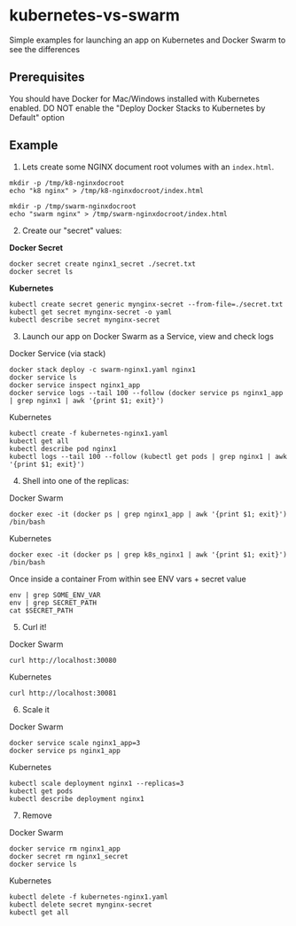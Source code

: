 # kubernetes-vs-swarm

Simple examples for launching an app on Kubernetes and Docker Swarm to see the differences

## Prerequisites

You should have Docker for Mac/Windows installed with Kubernetes enabled. DO NOT
enable the "Deploy Docker Stacks to Kubernetes by Default" option

## Example

1. Lets create some NGINX document root volumes with an `index.html`.
```
mkdir -p /tmp/k8-nginxdocroot
echo "k8 nginx" > /tmp/k8-nginxdocroot/index.html

mkdir -p /tmp/swarm-nginxdocroot
echo "swarm nginx" > /tmp/swarm-nginxdocroot/index.html
```

2. Create our "secret" values:

**Docker Secret**
```
docker secret create nginx1_secret ./secret.txt
docker secret ls
```

**Kubernetes**
```
kubectl create secret generic mynginx-secret --from-file=./secret.txt
kubectl get secret mynginx-secret -o yaml
kubectl describe secret mynginx-secret
```

3. Launch our app on Docker Swarm as a Service, view and check logs

Docker Service (via stack)
```
docker stack deploy -c swarm-nginx1.yaml nginx1
docker service ls
docker service inspect nginx1_app
docker service logs --tail 100 --follow (docker service ps nginx1_app | grep nginx1 | awk '{print $1; exit}')
```

Kubernetes
```
kubectl create -f kubernetes-nginx1.yaml
kubectl get all
kubectl describe pod nginx1
kubectl logs --tail 100 --follow (kubectl get pods | grep nginx1 | awk '{print $1; exit}')
```

4. Shell into one of the replicas:

Docker Swarm
```
docker exec -it (docker ps | grep nginx1_app | awk '{print $1; exit}') /bin/bash
```

Kubernetes
```
docker exec -it (docker ps | grep k8s_nginx1 | awk '{print $1; exit}') /bin/bash
```

Once inside a container
From within see ENV vars + secret value
```
env | grep SOME_ENV_VAR
env | grep SECRET_PATH
cat $SECRET_PATH
```

5. Curl it!

Docker Swarm
```
curl http://localhost:30080
```

Kubernetes
```
curl http://localhost:30081
```

6. Scale it

Docker Swarm
```
docker service scale nginx1_app=3
docker service ps nginx1_app
```

Kubernetes
```
kubectl scale deployment nginx1 --replicas=3
kubectl get pods
kubectl describe deployment nginx1
```

7. Remove

Docker Swarm
```
docker service rm nginx1_app
docker secret rm nginx1_secret
docker service ls
```

Kubernetes
```
kubectl delete -f kubernetes-nginx1.yaml
kubectl delete secret mynginx-secret
kubectl get all
```
